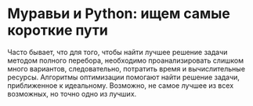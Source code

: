 # Муравьи и Python: ищем самые короткие пути

Часто бывает, что для того, чтобы найти лучшее решение задачи методом полного перебора, 
необходимо проанализировать слишком много вариантов, следовательно, потратить время и вычислительные ресурсы. 
Алгоритмы оптимизации помогают найти решение задачи, приближенное к идеальному. 
Возможно, не самое лучшее из всех возможных, но точно одно из лучших.
